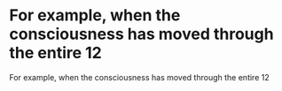 # For example, when the consciousness has moved through the entire 12

For example, when the consciousness has moved through the entire 12